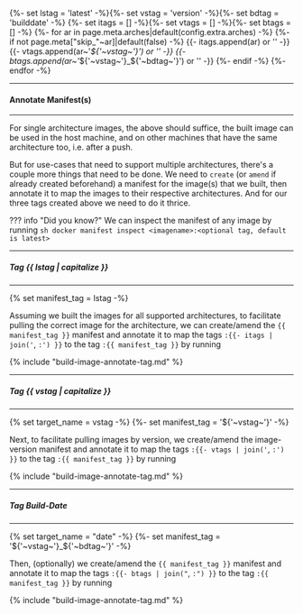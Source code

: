 {%- set lstag = 'latest' -%}{%- set vstag = 'version' -%}{%- set bdtag = 'builddate' -%}
{%- set itags = [] -%}{%- set vtags = [] -%}{%- set btags = [] -%}
{%- for ar in page.meta.arches|default(config.extra.arches) -%}
{%-   if not page.meta["skip_"~ar]|default(false) -%}
{{-     itags.append(ar)                              or '' -}}
{{-     vtags.append(ar~'_${'~vstag~'}')              or '' -}}
{{-     btags.append(ar~'_${'~vstag~'}_${'~bdtag~'}') or '' -}}
{%-   endif -%}
{%- endfor -%}

---
#### Annotate Manifest(s)
---

For single architecture images, the above should suffice, the
built image can be used in the host machine, and on other machines
that have the same architecture too, i.e. after a push.

But for use-cases that need to support multiple architectures,
there's a couple more things that need to be done. We need to
`create` (or `amend` if already created beforehand) a manifest for
the image(s) that we built, then annotate it to map the images to
their respective architectures. And for our three tags created
above we need to do it thrice.

??? info "Did you know?"
    We can inspect the manifest of any image by running
    ``` sh
    docker manifest inspect <imagename>:<optional tag, default is latest>
    ```

---
##### Tag {{ lstag | capitalize }}
---

{% set manifest_tag = lstag -%}

Assuming we built the images for all supported architectures, to
facilitate pulling the correct image for the architecture, we
can create/amend the `{{ manifest_tag }}` manifest and annotate it
to map the tags `:{{- itags | join('`, `:') }}` to the tag `:{{
manifest_tag }}` by running

{% include "build-image-annotate-tag.md" %}

---
##### Tag {{ vstag | capitalize }}
---

{% set target_name = vstag -%}
{%- set manifest_tag = '${'~vstag~'}' -%}

Next, to facilitate pulling images by version, we create/amend the
image-version manifest and annotate it to map the tags `:{{- vtags
| join('`, `:') }}` to the tag `:{{ manifest_tag }}` by running

{% include "build-image-annotate-tag.md" %}

---
##### Tag Build-Date
---

{% set target_name = "date" -%}
{%- set manifest_tag = '${'~vstag~'}_${'~bdtag~'}' -%}

Then, (optionally) we create/amend the `{{ manifest_tag }}`
manifest and annotate it to map the tags `:{{- btags | join("`, `:")
}}` to the tag `:{{ manifest_tag }}` by running

{% include "build-image-annotate-tag.md" %}

